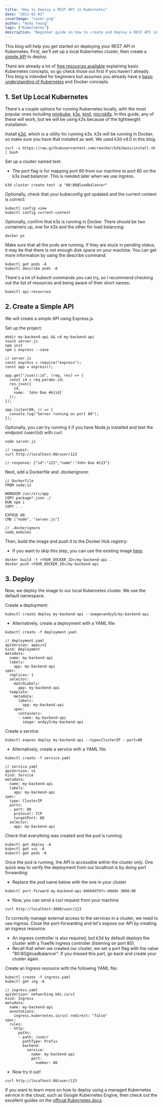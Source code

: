 ```yaml
---
title: "How to Deploy a REST API in Kubernetes"
date: "2021-02-03"
coverImage: "cover.png"
author: "Andy Yeung"
tags: ["Kubernetes"]
description: "Beginner guide on how to create and deploy a REST API in local Kubernetes."
---
```


This blog will help you get started on deploying your REST API in Kubernetes. First, we'll set up a local Kubernetes cluster, then create a [simple API](https://www.loginradius.com/blog/async/what-is-an-api/) to deploy.

There are already a lot of [free resources available](https://www.quora.com/What-are-the-best-resources-to-learn-Kubernetes) explaining basic Kubernetes concepts, so go check those out first if you haven't already. This blog is intended for beginners but assumes you already have a [basic understanding of Kubernetes](https://www.loginradius.com/blog/async/understanding-kubernetes/) and Docker concepts.

## 1. Set Up Local Kubernetes

There's a couple options for running Kubernetes locally, with the most popular ones including [minikube](https://github.com/kubernetes/minikube), [k3s](https://github.com/k3s-io/k3s), [kind](https://github.com/kubernetes-sigs/kind), [microk8s](https://github.com/ubuntu/microk8s). In this guide, any of these will work, but we will be using k3s because of the lightweight installation.

Install [k3d](https://github.com/rancher/k3d), which is a utility for running k3s. k3s will be running in Docker, so make sure you have that installed as well. We used k3d v4.0 in this blog.

```
curl -s https://raw.githubusercontent.com/rancher/k3d/main/install.sh | bash
```

Set up a cluster named test:
- The port flag is for mapping port 80 from our machine to port 80 on the k3s load balancer. This is needed later when we use ingress.

```
k3d cluster create test -p "80:80@loadbalancer"
```

Optionally, check that your kubeconfig got updated and the current context is correct:

```
kubectl config view
kubectl config current-context
```

Optionally, confirm that k3s is running in Docker. There should be two containers up, one for k3s and the other for load balancing:

```
docker ps
```

Make sure that all the pods are running. If they are stuck in pending status, it may be that there is not enough disk space on your machine. You can get more information by using the describe command:

```
kubectl get pods -A
kubectl describe pods -A
```

There's a lot of kubectl commands you can try, so I recommend checking out the list of resources and being aware of their short names:

```
kubectl api-resources
```

## 2. Create a Simple API

We will create a simple API using Express.js.

Set up the project:

```
mkdir my-backend-api && cd my-backend-api
touch server.js
npm init
npm i express --save
```

```
// server.js
const express = require("express");
const app = express();

app.get("/user/:id", (req, res) => {
  const id = req.params.id;
  res.json({
    id,
    name: `John Doe #${id}`
  });
});

app.listen(80, () => {
  console.log("Server running on port 80");
});
```

Optionally, you can try running it if you have Node.js installed and test the endpoint /user/{id} with curl:

```
node server.js

// request:
curl http://localhost:80/user/123

// response: {"id":"123","name":"John Doe #123"}
```

Next, add a Dockerfile and .dockerignore:

```
// Dockerfile
FROM node:12

WORKDIR /usr/src/app
COPY package*.json ./
RUN npm i
COPY . .

EXPOSE 80
CMD ["node", "server.js"]
```

```
// .dockerignore
node_modules
```

Then, build the image and push it to the Docker Hub registry:
- If you want to skip this step, you can use the existing image [here](https://hub.docker.com/r/andyy5/my-backend-api).

```
docker build -t <YOUR_DOCKER_ID>/my-backend-api .
docker push <YOUR_DOCKER_ID>/my-backend-api
```

## 3. Deploy

Now, we deploy the image to our local Kubernetes cluster. We use the default namespace.

Create a deployment:

```
kubectl create deploy my-backend-api --image=andyy5/my-backend-api
```

- Alternatively, create a deployment with a YAML file:

```
kubectl create -f deployment.yaml
```

```
// deployment.yaml
apiVersion: apps/v1
kind: Deployment
metadata:
  name: my-backend-api
  labels:
    app: my-backend-api
spec:
  replicas: 1
  selector:
    matchLabels:
      app: my-backend-api
  template:
    metadata:
      labels:
        app: my-backend-api
    spec:
      containers:
      - name: my-backend-api
        image: andyy5/my-backend-api
```

Create a service:

```
kubectl expose deploy my-backend-api --type=ClusterIP --port=80
```

- Alternatively, create a service with a YAML file:

```
kubectl create -f service.yaml
```

```
// service.yaml
apiVersion: v1
kind: Service
metadata:
  name: my-backend-api
  labels:
    app: my-backend-api
spec:
  type: ClusterIP
  ports:
  - port: 80
    protocol: TCP
    targetPort: 80
  selector:
    app: my-backend-api
```

Check that everything was created and the pod is running:

```
kubectl get deploy -A
kubectl get svc -A
kubectl get pods -A
```

Once the pod is running, the API is accessible within the cluster only. One quick way to verify the deployment from our localhost is by doing port forwarding:
- Replace the pod name below with the one in your cluster

```
kubectl port-forward my-backend-api-84bb9d79fc-m9ddn 3000:80
```

- Now, you can send a curl request from your machine

```
curl http://localhost:3000/user/123
```

To correctly manage external access to the services in a cluster, we need to use ingress. Close the port-forwarding and let's expose our API by creating an ingress resource.
- An ingress controller is also required, but k3d by default deploys the cluster with a Traefik ingress controller (listening on port 80).
- Recall that when we created our cluster, we set a port flag with the value "80:80@loadbalancer". If you missed this part, go back and create your cluster again.

Create an Ingress resource with the following YAML file:

```
kubectl create -f ingress.yaml
kubectl get ing -A
```

```
// ingress.yaml
apiVersion: networking.k8s.io/v1
kind: Ingress
metadata:
  name: my-backend-api
  annotations:
    ingress.kubernetes.io/ssl-redirect: "false"
spec:
  rules:
  - http:
      paths:
      - path: /user/
        pathType: Prefix
        backend:
          service:
            name: my-backend-api
            port:
              number: 80
```

- Now try it out!

```
curl http://localhost:80/user/123
```

If you want to learn more on how to deploy using a managed Kubernetes service in the cloud, such as Google Kubernetes Engine, then check out the excellent guides on the [official Kubernetes docs](https://kubernetes.io/docs/tutorials/stateless-application/expose-external-ip-address/).
